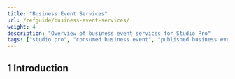 ```yaml
---
title: "Business Event Services"
url: /refguide/business-event-services/
weight: 4
description: "Overview of business event services for Studio Pro"
tags: ["studio pro", "consumed business event", "published business event"]
---
```


## 1 Introduction

